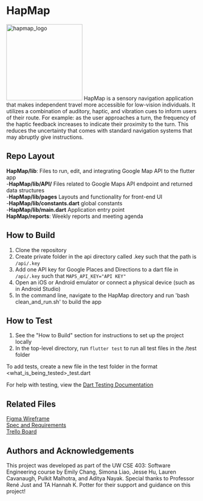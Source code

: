 # HapMap
<img src="https://media.discordapp.net/attachments/780970726781222943/965747054762659840/Screen_Shot_2022-04-18_at_3.53.54_PM.png" alt="hapmap_logo" width="200"/>
HapMap is a sensory navigation application that makes independent travel more accessible for low-vision individuals. It utilizes a combination of auditory, haptic, and vibration cues to inform users of their route. For example: as the user approaches a turn, the frequency of the haptic feedback increases to indicate their proximity to the turn. This reduces the uncertainty that comes with standard navigation systems that may abruptly give instructions.

## Repo Layout
**HapMap/lib**: Files to run, edit, and integrating Google Map API to the flutter app \
-**HapMap/lib/API/** Files related to Google Maps API endpoint and returned data structures \
-**HapMap/lib/pages** Layouts and functionality for front-end UI \
-**HapMap/lib/constants.dart** global constants \
-**HapMap/lib/main.dart** Application entry point\
**HapMap/reports**: Weekly reports and meeting agenda

## How to Build
1. Clone the repository
2. Create private folder in the api directory called .key such that the path is `/api/.key`
3. Add one API key for Google Places and Directions to a dart file in `/api/.key` such that `MAPS_API_KEY="API KEY"`
4. Open an iOS or Android emulator or connect a physical device (such as in Android Studio)
5. In the command line, navigate to the HapMap directory and run 'bash clean_and_run.sh' to build the app

## How to Test
1. See the "How to Build" section for instructions to set up the project locally
2. In the top-level directory, run `flutter test` to run all test files in the /test folder

To add tests, create a new file in the test folder in the format \<what_is_being_tested\>_test.dart

For help with testing, view the [Dart Testing Documentation](https://dart.dev/guides/testing)

## Related Files
[Figma Wireframe](https://www.figma.com/file/aBOhJMR48TNw95Jmrq3YMl/HapMap?node-id=0%3A1) \
[Spec and Requirements](https://docs.google.com/document/d/1I34HH7h0vPHHwxrdcsIazLe2c-b-zCE0JoaApBoYGJw/edit?usp=sharing) \
[Trello Board](https://trello.com/invite/b/SqZ7BMdB/1bc12234fd4251b4506332ddbf8a9e25/hapmap-tasks)

## Authors and Acknowledgements
This project was developed as part of the UW CSE 403: Software Engineering course by Emily Chang, Simona Liao, Jesse Hu, Lauren Cavanaugh, Pulkit Malhotra, and Aditya Nayak. Special thanks to Professor René Just and TA Hannah K. Potter for their support and guidance on this project!

